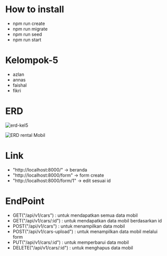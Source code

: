 # How to install
- npm run create
- npm run migrate
- npm run seed
- npm run start

# Kelompok-5
- azlan
- annas
- faishal
- fikri


# ERD
![erd-kel5](https://user-images.githubusercontent.com/113892212/194760235-bb5d62dd-51a0-421b-ad76-2ff10282781e.png)


![ERD rental Mobil](https://user-images.githubusercontent.com/113892212/194760158-b12a9ca9-9339-4a29-8dce-c88d090a87dd.png)



# Link
- "http://localhost:8000/"        -> beranda
- "http://localhost:8000/form"    -> form create
- "http://localhost:8000/form/1"  -> edit sesuai id

# EndPoint
- GET("/api/v1/cars") : untuk mendapatkan semua data mobil 
- GET("/api/v1/cars/:id") : untuk mendapatkan data mobil berdasarkan id 
- POST("/api/v1/cars") : untuk menampilkan data mobil 
- POST("/api/v1/cars-upload") : untuk menampilkan data mobil melalui form 
- PUT("/api/v1/cars/:id") : untuk memperbarui data mobil 
- DELETE("/api/v1/cars/:id") : untuk menghapus data mobil


